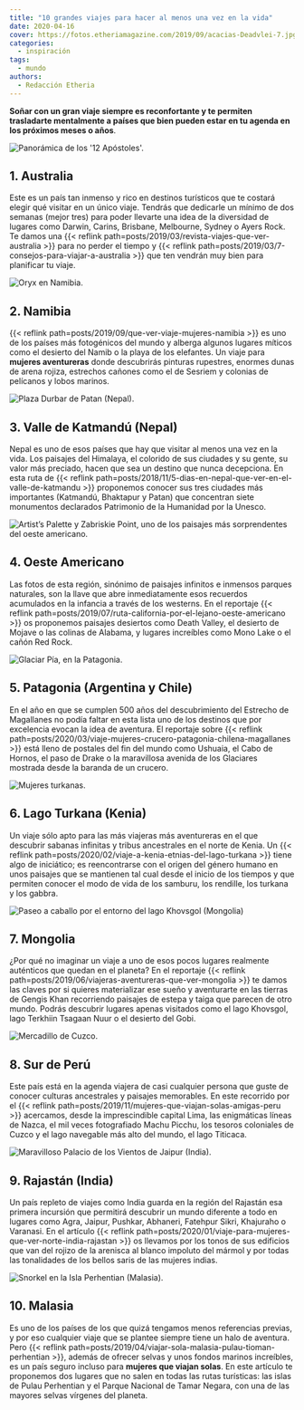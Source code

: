 ```yaml
---
title: "10 grandes viajes para hacer al menos una vez en la vida"
date: 2020-04-16
cover: https://fotos.etheriamagazine.com/2019/09/acacias-Deadvlei-7.jpg
categories: 
  - inspiración
tags: 
  - mundo
authors: 
  - Redacción Etheria
---
```


**Soñar con un gran viaje siempre es reconfortante y te permiten trasladarte mentalmente 
a países que bien pueden estar en tu agenda en los próximos meses o años**. 

![Panorámica de los '12 Apóstoles'.](https://fotos.etheriamagazine.com/2019/02/doce-apostoles-australia.jpg "Panorámica de los '12 Apóstoles'.")

## 1\. Australia

Este es un país tan inmenso y rico en destinos turísticos que te costará elegir qué 
visitar en un único viaje. Tendrás que dedicarle un mínimo de dos semanas (mejor tres) 
para poder llevarte una idea de la diversidad de lugares como Darwin, Carins, Brisbane, 
Melbourne, Sydney o Ayers Rock. Te damos una {{< reflink 
path=posts/2019/03/revista-viajes-que-ver-australia >}} para no perder el tiempo y {{< 
reflink path=posts/2019/03/7-consejos-para-viajar-a-australia >}} que ten vendrán muy 
bien para planificar tu viaje. 

![Oryx en Namibia.](https://fotos.etheriamagazine.com/2019/09/oryx-6.jpg "Oryx en Namibia.")

## 2\. Namibia

{{< reflink path=posts/2019/09/que-ver-viaje-mujeres-namibia >}} es uno de los países 
más fotogénicos del mundo y alberga algunos lugares míticos como el desierto del Namib o 
la playa de los elefantes. Un viaje para **mujeres aventureras** donde descubrirás 
pinturas rupestres, enormes dunas de arena rojiza, estrechos cañones como el de Sesriem 
y colonias de pelícanos y lobos marinos. 

![Plaza Durbar de Patan (Nepal).](https://fotos.etheriamagazine.com/2018/11/plaza-durbar-patan-nepal.jpg "Plaza Durbar de Patan (Nepal). ©P.G.")

## 3\. Valle de Katmandú (Nepal)

Nepal es uno de esos países que hay que visitar al menos una vez en la vida. Los 
paisajes del Himalaya, el colorido de sus ciudades y su gente, su valor más preciado, 
hacen que sea un destino que nunca decepciona. En esta ruta de {{< reflink 
path=posts/2018/11/5-dias-en-nepal-que-ver-en-el-valle-de-katmandu >}} proponemos 
conocer sus tres ciudades más importantes (Katmandú, Bhaktapur y Patan) que concentran 
siete monumentos declarados Patrimonio de la Humanidad por la Unesco. 

![Artist’s Palette y Zabriskie Point, uno de los paisajes más sorprendentes del oeste americano.](https://fotos.etheriamagazine.com/2019/06/3-viaje-california-Artist-Palette.jpg "Artist’s Palette y Zabriskie Point, uno de los paisajes más sorprendentes del oeste americano.")

## 4\. Oeste Americano

Las fotos de esta región, sinónimo de paisajes infinitos e inmensos parques naturales, 
son la llave que abre inmediatamente esos recuerdos acumulados en la infancia a través 
de los westerns. En el reportaje {{< reflink 
path=posts/2019/07/ruta-california-por-el-lejano-oeste-americano >}} os proponemos 
paisajes desiertos como Death Valley, el desierto de Mojave o las colinas de Alabama, y 
lugares increíbles como Mono Lake o el cañón Red Rock. 

![Glaciar Pía, en la Patagonia.](https://fotos.etheriamagazine.com/2020/03/viaje-patagonia-chilena-glaciar-pia.jpg "Glaciar Pía, en la Patagonia.")

## 5\. Patagonia (Argentina y Chile)

En el año en que se cumplen 500 años del descubrimiento del Estrecho de Magallanes no 
podía faltar en esta lista uno de los destinos que por excelencia evocan la idea de 
aventura. El reportaje sobre {{< reflink 
path=posts/2020/03/viaje-mujeres-crucero-patagonia-chilena-magallanes >}} está lleno de 
postales del fin del mundo como Ushuaia, el Cabo de Hornos, el paso de Drake o la 
maravillosa avenida de los Glaciares mostrada desde la baranda de un crucero. 

![Mujeres turkanas.](https://fotos.etheriamagazine.com/2020/01/viaje-kenia-Mujeres-turkanas.jpg "Mujeres turkanas. © P. Grifol")

## 6\. Lago Turkana (Kenia)

Un viaje sólo apto para las más viajeras más aventureras en el que descubrir sabanas 
infinitas y tribus ancestrales en el norte de Kenia. Un {{< reflink 
path=posts/2020/02/viaje-a-kenia-etnias-del-lago-turkana >}} tiene algo de iniciático; 
es reencontrarse con el origen del género humano en unos paisajes que se mantienen tal 
cual desde el inicio de los tiempos y que permiten conocer el modo de vida de los 
samburu, los rendille, los turkana y los gabbra. 

![Paseo a caballo por el entorno del lago Khovsgol (Mongolia)](https://fotos.etheriamagazine.com/2019/06/viaje-mongolia-Caballo-Lago-Khovsgol.jpg "Paseo a caballo por el entorno del lago Khovsgol (Mongolia). © David Santiago.")

## 7\. Mongolia

¿Por qué no imaginar un viaje a uno de esos pocos lugares realmente auténticos que 
quedan en el planeta? En el reportaje {{< reflink 
path=posts/2019/06/viajeras-aventureras-que-ver-mongolia >}} te damos las claves por si 
quieres materializar ese sueño y aventurarte en las tierras de Gengis Khan recorriendo 
paisajes de estepa y taiga que parecen de otro mundo. Podrás descubrir lugares apenas 
visitados como el lago Khovsgol, lago Terkhiin Tsagaan Nuur o el desierto del Gobi. 

![Mercadillo de Cuzco.](https://fotos.etheriamagazine.com/2019/10/peru-mercados-cuzco.jpg "Mercadillo de Cuzco. © Willian Justen de Vasconcellos")

## 8\. Sur de Perú

Este país está en la agenda viajera de casi cualquier persona que guste de conocer 
culturas ancestrales y paisajes memorables. En este recorrido por el {{< reflink 
path=posts/2019/11/mujeres-que-viajan-solas-amigas-peru >}} acercamos, desde la 
imprescindible capital Lima, las enigmáticas líneas de Nazca, el mil veces fotografiado 
Machu Picchu, los tesoros coloniales de Cuzco y el lago navegable más alto del mundo, el 
lago Titicaca. 

![Maravilloso Palacio de los Vientos de Jaipur (India).](https://fotos.etheriamagazine.com/2020/01/viaje-mujeres-india-Jaipur-1.jpg "Maravilloso Palacio de los Vientos de Jaipur (India).")

## 9\. Rajastán (India)

Un país repleto de viajes como India guarda en la región del Rajastán esa primera 
incursión que permitirá descubrir un mundo diferente a todo en lugares como Agra, 
Jaipur, Pushkar, Abhaneri, Fatehpur Sikri, Khajuraho o Varanasi. En el artículo {{< 
reflink path=posts/2020/01/viaje-para-mujeres-que-ver-norte-india-rajastan >}} os 
llevamos por los tonos de sus edificios que van del rojizo de la arenisca al blanco 
impoluto del mármol y por todas las tonalidades de los bellos saris de las mujeres 
indias. 

![Snorkel en la Isla Perhentian (Malasia).](https://fotos.etheriamagazine.com/2019/04/malasia-isla-perhentian.jpg "Snorkel en la Isla Perhentian (Malasia). © David Santiago.")

## 10\. Malasia

Es uno de los países de los que quizá tengamos menos referencias previas, y por eso 
cualquier viaje que se plantee siempre tiene un halo de aventura. Pero {{< reflink 
path=posts/2019/04/viajar-sola-malasia-pulau-tioman-perhentian >}}, además de ofrecer 
selvas y unos fondos marinos increíbles, es un país seguro incluso para **mujeres que 
viajan solas**. En este artículo te proponemos dos lugares que no salen en todas las 
rutas turísticas: las islas de Pulau Perhentian y el Parque Nacional de Tamar Negara, 
con una de las mayores selvas vírgenes del planeta.
